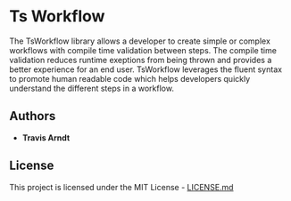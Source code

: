 # Ts Workflow 

<!-- [![Build Status](https://travis-ci.org/danielgerlag/workflow-es.svg?branch=master)](https://travis-ci.org/danielgerlag/workflow-es) -->

The TsWorkflow library allows a developer to create simple or complex workflows with compile time validation between steps. The compile time validation reduces runtime exeptions from being thrown and provides a better experience for an end user. TsWorkflow leverages the fluent syntax to promote human readable code which helps developers quickly understand the different steps in a workflow.

<!-- ## Installing

Install the core npm package "ts-workflow"

```
npm install ts-workflow
```
 -->

<!-- ### Guides

* [Javascript (ES6)](es2017-guide.md)
* [Typescript](typescript-guide.md)
 -->

## Authors

* **Travis Arndt**


## License

This project is licensed under the MIT License - [LICENSE.md](LICENSE)

